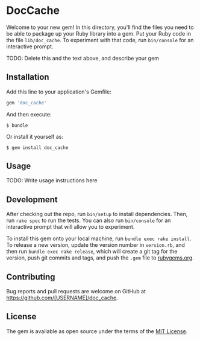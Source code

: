 # DocCache

Welcome to your new gem! In this directory, you'll find the files you need to be able to package up your Ruby library into a gem. Put your Ruby code in the file `lib/doc_cache`. To experiment with that code, run `bin/console` for an interactive prompt.

TODO: Delete this and the text above, and describe your gem

## Installation

Add this line to your application's Gemfile:

```ruby
gem 'doc_cache'
```

And then execute:

    $ bundle

Or install it yourself as:

    $ gem install doc_cache

## Usage

TODO: Write usage instructions here

## Development

After checking out the repo, run `bin/setup` to install dependencies. Then, run `rake spec` to run the tests. You can also run `bin/console` for an interactive prompt that will allow you to experiment.

To install this gem onto your local machine, run `bundle exec rake install`. To release a new version, update the version number in `version.rb`, and then run `bundle exec rake release`, which will create a git tag for the version, push git commits and tags, and push the `.gem` file to [rubygems.org](https://rubygems.org).

## Contributing

Bug reports and pull requests are welcome on GitHub at https://github.com/[USERNAME]/doc_cache.

## License

The gem is available as open source under the terms of the [MIT License](http://opensource.org/licenses/MIT).
